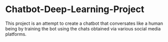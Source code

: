 # Chatbot-Deep-Learning-Project

This project is an attempt to create a chatbot that conversates like a human being by training the bot using the chats obtained via various social media platforms. 
